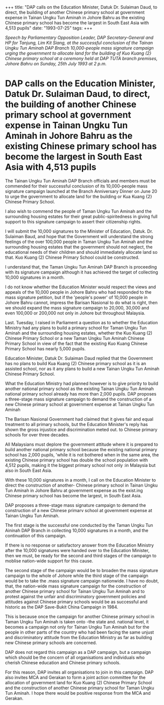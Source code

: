 +++ 
title: "DAP calls on the Education Minister, Datuk Dr. Sulaiman Daud, to direct, the building of another Chinese primary school at government expense in Tainan Ungku Tun Aminah in Johore Bahru as the existing Chinese primary school has become the largest in South East Asia with 4,513 pupiIs"
date: "1993-07-25"
tags:
+++

_Speech by Parliamentary Opposition Leader, DAP Secretary-General and HP for Tanjung, Lim Kit Siang, at the successful conclusion of the Tainan Ungku Tun Aminah DAP Branch 10,000-people mass signature campaign urging the government to allocate land for the building of Kuo Kuang (2} Chinese primary school at a ceremony held at DAP TUTA branch premises, Johore Bahru on Sunday, 25th July 1993 at 2 p.m._

# DAP calls on the Education Minister, Datuk Dr. Sulaiman Daud, to direct, the building of another Chinese primary school at government expense in Tainan Ungku Tun Aminah in Johore Bahru as the existing Chinese primary school has become the largest in South East Asia with 4,513 pupiIs

The Tainan Ungku Tun Aminah DAP Branch officials and members must be commended for their successful conclusion of its 10,000-people mass signature campaign launched at the Branch Anniversary Dinner on June 20 to urge the government to allocate land for the building or Kua Kuang {2} Chinese Primary School.</u>

I also wish to commend the people of Taman Ungku Tun Aminah and the surrounding housing estates for their great public-spiritedness in giving full support to this signature campaign to assert their citizenship rights.

I will submit the 10,000 signatures to the Minister of Education, Datuk. Dr. Sulaiman Baud, and hope that the Government will understand the strong feelings of the over 100,000 people in Taman Ungku Tun Aminah and the surrounding housing estates that the government should not neglect, the educational needs of their children and should immediately allocate land so that. Kuo Kuang (2) Chinese Primary School could be constructed.

I understand that, the Taman Ungku Tun Aminah DAP Branch is proceeding with its signature campaign although it has achieved the target of collecting 10,000 signatures in a month.

I do not know whether the Education Minister would respect the views and appeals of the 10,000 people in Johore Bahru who had responded to the mass signature petition, but if the 'people's power' of 10,000 people in Johore Bahru cannot, impress the Barisan Nasional to do what is right, then we should expand the mass signature campaign to 20,000, 30,000 and even 100,000 or 200,000 not only in Johore but throughout Malaysia.

Last. Tuesday, I raised in Parliament a question as to whether the Education Ministry had any plans to build a primary school for Taman Ungku Tun Aminah and the surrounding housing estates, whether the Kuo Kuang (2) Chinese Primary School or a new Taman Ungku Tun Aminah Chinese Primary School in view of the fact that the existing Kuo Kuang Chinese Primary School has nearly 5,000 pupils.

Education Minister, Datuk Dr. Sulaiman Daud replied that the Government has no plans to build Kua Kuang (2) Chinese primary school as it is an assisted school, nor as it any plans to build a new Tainan Ungku Tun Aminah Chinese Primary School.

What the Education Ministry had planned however is to give priority to build another national primary school as the existing Tainan Ungku Tun Aminah national primary school already has more than 2,000 pupils.
DAP proposes a three-stage mass signature campaign to demand the construction of a new Chinese primary school at government expense at Tainan Ungku Tun Aminah

The Barisan Nasional Government had claimed that it gives fair and equal treatment to all primary schools, but the Education Minister's reply has shown the gross injustice and discrimination meted out. to Chinese primary schools for over three decades.

All Malaysians must deplore the government attitude where it is prepared to build another national primary school because the existing national primary school has 2,000 pupils, 'while it is not bothered when in the same area, the existing Chinese primary school has double the school population with 4,512 pupils, making it the biggest primary school not only :in Malaysia but also in South East Asia.

With these 10,000 signatures in a month, I call on the Education Minister to direct the construction of another- Chinese primary school in Tainan Ungku Tun Aminah in Johore Bahru at government expense as the exist.ing Chinese primary school has become the largest, in South East Asia.

DAP proposes a three-stage mass signature campaign to demand the construction of a new Chinese primarv school at government expense at Tainan Ungku Tun Aminah.

The first stage is the successful one conducted by the Taman Ungku Tun Aininah DAP Branch in collecting 10,000 signatures in a month, and the continuation of this campaign.

If there is no response or satisfactory answer from the Education Ministry after the 10,000 signatures were handed over to the Education Minister, then we must, be ready for the second and third stages of the campaign to moblise nation-wide support for this cause.

The second stage of the campaign would be to broaden the mass signature campaign to the whole of Johore while the third stage of the campaign would be to take the .mass signature campaign nationwide.
I have no doubt, that, the nation-wide mass signature campaign for the construction of another Chinese primary school for Tainan Ungku Tun Aminah and to protest against the unfair and discriminatory government policies and attitudes against Chinese primary schools would be as successful and historic as the DAP Save-Bukit China Campaign in 1984.

This is because once the campaign for another Chinese primary school in Taman Ungku Tun Aminah is taken onto -the state and. national level, it becomes a campaign not only for Tainan Ungku Tun Aminah but for the people in other parts of the country who had been facing the same unjust and discriminatory attitude from the Education Ministry as far as building new Chinese primary schools are concerned.

DAP does not regard this campaign as a DAP campaign, but a campaign which should be the concern of all organisations and individuals who cherish Chinese education and Chinese primary schools.

For this reason, DAP invites all organisations to join in this campaign. DAP also invites MCA and Gerakan to form a joint action committee for the allocation of government land for Kuo Kuang (2) Chinese Primary School and the construction of another Chinese primary school for Taman Ungku Tun Aminah.
I hope there would be positive response from the MCA and Gerakan.
 
